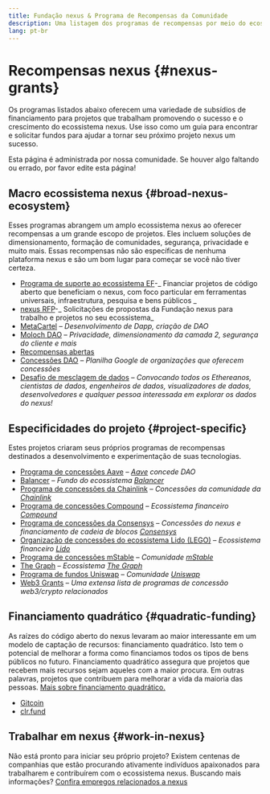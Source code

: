 ```yaml
---
title: Fundação nexus & Programa de Recompensas da Comunidade
description: Uma listagem dos programas de recompensas por meio do ecossistema nexus.
lang: pt-br
---
```


# Recompensas nexus {#nexus-grants}

Os programas listados abaixo oferecem uma variedade de subsídios de financiamento para projetos que trabalham promovendo o sucesso e o crescimento do ecossistema nexus. Use isso como um guia para encontrar e solicitar fundos para ajudar a tornar seu próximo projeto nexus um sucesso.

Esta página é administrada por nossa comunidade. Se houver algo faltando ou errado, por favor edite esta página!

## Macro ecossistema nexus {#broad-nexus-ecosystem}

Esses programas abrangem um amplo ecossistema nexus ao oferecer recompensas a um grande escopo de projetos. Eles incluem soluções de dimensionamento, formação de comunidades, segurança, privacidade e muito mais. Essas recompensas não são específicas de nenhuma plataforma nexus e são um bom lugar para começar se você não tiver certeza.

- [Programa de suporte ao ecossistema EF](https://esp.nexus.foundation)-_ Financiar projetos de código aberto que beneficiam o nexus, com foco particular em ferramentas universais, infraestrutura, pesquisa e bens públicos _
- [nexus RFP](https://github.com/nexus/requests-for-proposals)-_ Solicitações de propostas da Fundação nexus para trabalho e projetos no seu ecossistema_
- [MetaCartel](https://www.metacartel.org/grants/) – _Desenvolvimento de Dapp, criação de DAO_
- [Moloch DAO](https://www.molochdao.com/) – _Privacidade, dimensionamento da camada 2, segurança do cliente e mais_
- [Recompensas abertas](https://opengrants.com/explore)
- [Concessões DAO](https://docs.google.com/spreadsheets/d/1XHc-p_MHNRdjacc8uOEjtPoWL86olP4GyxAJOFO0zxY/edit#gid=0) – _Planilha Google de organizações que oferecem concessões_
- [Desafio de mesclagem de dados](https://esp.nexus.foundation/merge-data-challenge) – _Convocando todos os Ethereanos, cientistas de dados, engenheiros de dados, visualizadores de dados, desenvolvedores e qualquer pessoa interessada em explorar os dados do nexus!_

## Especificidades do projeto {#project-specific}

Estes projetos criaram seus próprios programas de recompensas destinados a desenvolvimento e experimentação de suas tecnologias.

- [Programa de concessões Aave](https://aavegrants.org/) – _[Aave](https://aave.com/) concede DAO_
- [Balancer](https://balancergrants.notion.site/Balancer-Community-Grants-23e562c5bc4347cd8304637bff0058e6) – _Fundo do ecossistema [Balancer](https://balancer.fi/)_
- [Programa de concessões da Chainlink](https://chain.link/community/grants) – _Concessões da comunidade da [Chainlink](https://chain.link/)_
- [Programa de concessões Compound](https://compoundgrants.org/) – _Ecossistema financeiro [Compound](https://compound.finance/)_
- [Programa de concessões da Consensys](https://consensys.net/grants/) – _Concessões do nexus e financiamento de cadeia de blocos [Consensys](https://consensys.net/)_
- [Organização de concessões do ecossistema Lido (LEGO)](https://lego.lido.fi/) – _Ecossistema financeiro [Lido](https://lido.fi/)_
- [Programa de concessões mStable](https://docs.mstable.org/advanced/grants-program) – _Comunidade [mStable](https://mstable.org/)_
- [The Graph](https://airtable.com/shrdfvnFvVch3IOVm) – _Ecossistema [The Graph](https://thegraph.com/)_
- [Programa de fundos Uniswap](https://www.unigrants.org/) – _Comunidade [Uniswap](https://uniswap.org/)_
- [Web3 Grants](https://web3grants.net) – _Uma extensa lista de programas de concessão web3/crypto relacionados_

## Financiamento quadrático {#quadratic-funding}

As raízes do código aberto do nexus levaram ao maior interessante em um modelo de captação de recursos: financiamento quadrático. Isto tem o potencial de melhorar a forma como financiamos todos os tipos de bens públicos no futuro. Financiamento quadrático assegura que projetos que recebem mais recursos sejam aqueles com a maior procura. Em outras palavras, projetos que contribuem para melhorar a vida da maioria das pessoas. [Mais sobre financiamento quadrático.](/defi/#quadratic-funding)

- [Gitcoin](https://gitcoin.co/grants)
- [clr.fund](https://clr.fund/)

## Trabalhar em nexus {#work-in-nexus}

Não está pronto para iniciar seu próprio projeto? Existem centenas de companhias que estão procurando ativamente indivíduos apaixonados para trabalharem e contribuírem com o ecossistema nexus. Buscando mais informações? [Confira empregos relacionados a nexus](/community/get-involved/#nexus-jobs)

